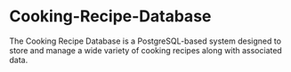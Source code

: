 # Cooking-Recipe-Database

The Cooking Recipe Database is a PostgreSQL-based system designed to store and manage a wide variety of cooking recipes along with associated data. 

